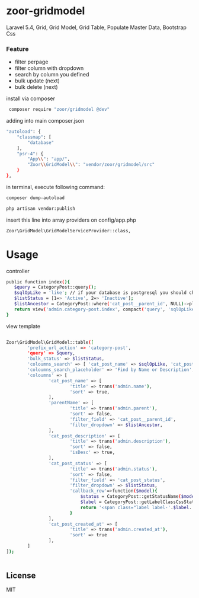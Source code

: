 # zoor-gridmodel

Laravel 5.4, Grid, Grid Model, Grid Table, Populate Master Data, Bootstrap Css

### Feature
- filter perpage
- filter column with dropdown
- search by column you defined
- bulk update (next)
- bulk delete (next)

install via composer
```sh
 composer require "zoor/gridmodel @dev"
```

adding into main composer.json
```sh
"autoload": {
    "classmap": [
        "database"
    ],
    "psr-4": {
        "App\\": "app/",
        "Zoor\\GridModel\\": "vendor/zoor/gridmodel/src"
    }
},
```

in terminal, execute following command:
```sh
composer dump-autoload
```
```sh
php artisan vendor:publish
```

insert this line into array providers on config/app.php
```sh
Zoor\GridModel\GridModelServiceProvider::class,
```

 # Usage
 controller
 ```sh
 public function index(){
    $query = CategoryPost::query();
    $sqlOpLike = 'like'; // if your database is postgresql you should change to 'ilike'
    $listStatus = [1=> 'Active', 2=> 'Inactive'];
    $listAncestor = CategoryPost::where('cat_post__parent_id', NULL)->pluck('cat_post_name','cat_post_id')->toArray();
    return view('admin.category-post.index', compact('query', 'sqlOpLike', 'listStatus', 'listAncestor'));
 }
 
 ```
 
view template
```sh

Zoor\GridModel\GridModel::table([
        'prefix_url_action' => 'category-post',
        'query' => $query,
        'bulk_status' => $listStatus,
        'coloumns_search' => [ 'cat_post_name' => $sqlOpLike, 'cat_post_slug' => $sqlOpLike, 'cat_post_description' => $sqlOpLike ],
        'coloumns_search_placeholder' => 'Find by Name or Description',
        'coloumns' => [
                'cat_post_name' => [
                        'title' => trans('admin.name'),
                        'sort' => true,
                ],
                'parentName' => [
                        'title' => trans('admin.parent'),
                        'sort' => false,
                        'filter_field' => 'cat_post__parent_id',
                        'filter_dropdown' => $listAncestor,
                ],
                'cat_post_description' => [
                        'title' => trans('admin.description'),
                        'sort' => false,
                        'isDesc' => true,
                ],
                'cat_post_status' => [
                        'title' => trans('admin.status'),
                        'sort' => false,
                        'filter_field' => 'cat_post_status',
                        'filter_dropdown' => $listStatus,
                        'callback_row'=>function($model){
                            $status = CategoryPost::getStatusName($model->cat_post_status);
                            $label = CategoryPost::getLabelClassCssStatus($model->cat_post_status);
                            return '<span class="label label-'.$label.' label-mini">' . $status . '</span>';
                        }
                ],
                'cat_post_created_at' => [
                        'title' => trans('admin.created_at'),
                        'sort' => true
                ],
        ]
]);
                
```



License
----

MIT
